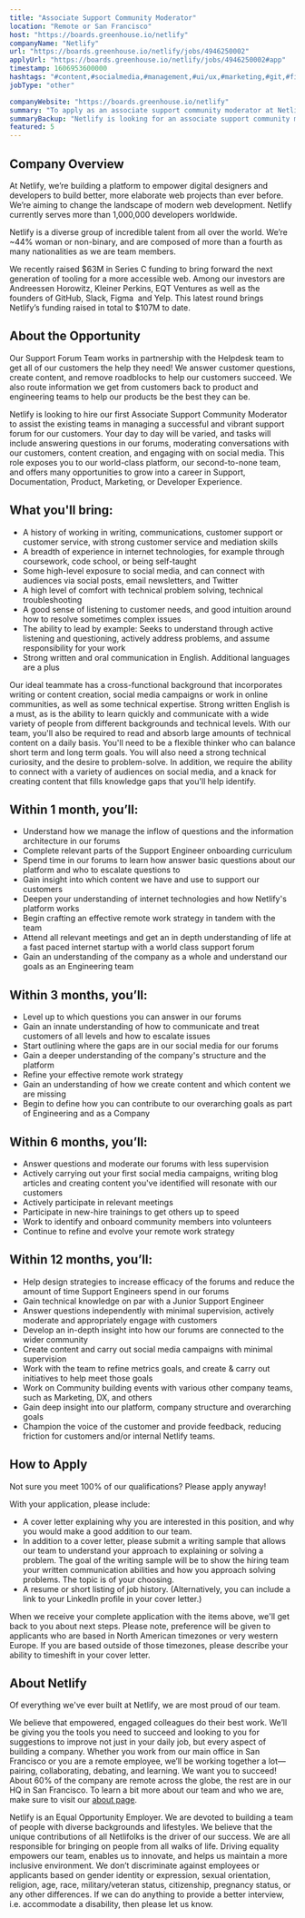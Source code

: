 ```yaml
---
title: "Associate Support Community Moderator"
location: "Remote or San Francisco"
host: "https://boards.greenhouse.io/netlify"
companyName: "Netlify"
url: "https://boards.greenhouse.io/netlify/jobs/4946250002"
applyUrl: "https://boards.greenhouse.io/netlify/jobs/4946250002#app"
timestamp: 1606953600000
hashtags: "#content,#socialmedia,#management,#ui/ux,#marketing,#git,#figma,#rest,#English"
jobType: "other"

companyWebsite: "https://boards.greenhouse.io/netlify"
summary: "To apply as an associate support community moderator at Netlify, you preferably need to have some knowledge of: experience in: #content, #socialmedia, #management."
summaryBackup: "Netlify is looking for an associate support community moderator that has experience in: #content, #socialmedia, #management."
featured: 5
---
```


## Company Overview

At Netlify, we’re building a platform to empower digital designers and developers to build better, more elaborate web projects than ever before. We’re aiming to change the landscape of modern web development. Netlify currently serves more than 1,000,000 developers worldwide.

Netlify is a diverse group of incredible talent from all over the world. We’re ~44% woman or non-binary, and are composed of more than a fourth as many nationalities as we are team members.

We recently raised $63M in Series C funding to bring forward the next generation of tooling for a more accessible web. Among our investors are Andreessen Horowitz, Kleiner Perkins, EQT Ventures as well as the founders of GitHub, Slack, Figma  and Yelp. This latest round brings Netlify’s funding raised in total to $107M to date.

## About the Opportunity

Our Support Forum Team works in partnership with the Helpdesk team to get all of our customers the help they need! We answer customer questions, create content, and remove roadblocks to help our customers succeed. We also route information we get from customers back to product and engineering teams to help our products be the best they can be.

Netlify is looking to hire our first Associate Support Community Moderator to assist the existing teams in managing a successful and vibrant support forum for our customers. Your day to day will be varied, and tasks will include answering questions in our forums, moderating conversations with our customers, content creation, and engaging with on social media. This role exposes you to our world-class platform, our second-to-none team, and offers many opportunities to grow into a career in Support, Documentation, Product, Marketing, or Developer Experience.

## What you'll bring:

*   A history of working in writing, communications, customer support or customer service, with strong customer service and mediation skills
*   A breadth of experience in internet technologies, for example through coursework, code school, or being self-taught
*   Some high-level exposure to social media, and can connect with audiences via social posts, email newsletters, and Twitter
*   A high level of comfort with technical problem solving, technical troubleshooting
*   A good sense of listening to customer needs, and good intuition around how to resolve sometimes complex issues
*   The ability to lead by example: Seeks to understand through active listening and questioning, actively address problems, and assume responsibility for your work
*   Strong written and oral communication in English. Additional languages are a plus

Our ideal teammate has a cross-functional background that incorporates writing or content creation, social media campaigns or work in online communities, as well as some technical expertise. Strong written English is a must, as is the ability to learn quickly and communicate with a wide variety of people from different backgrounds and technical levels. With our team, you'll also be required to read and absorb large amounts of technical content on a daily basis. You'll need to be a flexible thinker who can balance short term and long term goals. You will also need a strong technical curiosity, and the desire to problem-solve. In addition, we require the ability to connect with a variety of audiences on social media, and a knack for creating content that fills knowledge gaps that you'll help identify. 

## Within 1 month, you’ll:

*   Understand how we manage the inflow of questions and the information architecture in our forums
*   Complete relevant parts of the Support Engineer onboarding curriculum
*   Spend time in our forums to learn how answer basic questions about our platform and who to escalate questions to
*   Gain insight into which content we have and use to support our customers
*   Deepen your understanding of internet technologies and how Netlify's platform works
*   Begin crafting an effective remote work strategy in tandem with the team
*   Attend all relevant meetings and get an in depth understanding of life at a fast paced internet startup with a world class support forum
*   Gain an understanding of the company as a whole and understand our goals as an Engineering team

## Within 3 months, you’ll:

*   Level up to which questions you can answer in our forums
*   Gain an innate understanding of how to communicate and treat customers of all levels and how to escalate issues
*   Start outlining where the gaps are in our social media for our forums
*   Gain a deeper understanding of the company's structure and the platform
*   Refine your effective remote work strategy
*   Gain an understanding of how we create content and which content we are missing
*   Begin to define how you can contribute to our overarching goals as part of Engineering and as a Company

## Within 6 months, you’ll:

*   Answer questions and moderate our forums with less supervision
*   Actively carrying out your first social media campaigns, writing blog articles and creating content you've identified will resonate with our customers
*   Actively participate in relevant meetings
*   Participate in new-hire trainings to get others up to speed
*   Work to identify and onboard community members into volunteers
*   Continue to refine and evolve your remote work strategy

## Within 12 months, you’ll:

*   Help design strategies to increase efficacy of the forums and reduce the amount of time Support Engineers spend in our forums
*   Gain technical knowledge on par with a Junior Support Engineer
*   Answer questions independently with minimal supervision, actively moderate and appropriately engage with customers
*   Develop an in-depth insight into how our forums are connected to the wider community
*   Create content and carry out social media campaigns with minimal supervision
*   Work with the team to refine metrics goals, and create & carry out initiatives to help meet those goals
*   Work on Community building events with various other company teams, such as Marketing, DX, and others
*   Gain deep insight into our platform, company structure and overarching goals
*   Champion the voice of the customer and provide feedback, reducing friction for customers and/or internal Netlify teams.

## How to Apply

Not sure you meet 100% of our qualifications? Please apply anyway!

With your application, please include:

*   A cover letter explaining why you are interested in this position, and why you would make a good addition to our team.
*   In addition to a cover letter, please submit a writing sample that allows our team to understand your approach to explaining or solving a problem. The goal of the writing sample will be to show the hiring team your written communication abilities and how you approach solving problems. The topic is of your choosing. 
*   A resume or short listing of job history. (Alternatively, you can include a link to your LinkedIn profile in your cover letter.)

When we receive your complete application with the items above, we'll get back to you about next steps. Please note, preference will be given to applicants who are based in North American timezones or very western Europe. If you are based outside of those timezones, please describe your ability to timeshift in your cover letter. 

## About Netlify

Of everything we've ever built at Netlify, we are most proud of our team.

We believe that empowered, engaged colleagues do their best work. We’ll be giving you the tools you need to succeed and looking to you for suggestions to improve not just in your daily job, but every aspect of building a company. Whether you work from our main office in San Francisco or you are a remote employee, we’ll be working together a lot—pairing, collaborating, debating, and learning. We want you to succeed! About 60% of the company are remote across the globe, the rest are in our HQ in San Francisco. To learn a bit more about our team and who we are, make sure to visit our [about page](http://netlify.com/about).

Netlify is an Equal Opportunity Employer. We are devoted to building a team of people with diverse backgrounds and lifestyles. We believe that the unique contributions of all Netlifolks is the driver of our success. We are all responsible for bringing on people from all walks of life. Driving equality empowers our team, enables us to innovate, and helps us maintain a more inclusive environment. We don’t discriminate against employees or applicants based on gender identity or expression, sexual orientation, religion, age, race, military/veteran status, citizenship, pregnancy status, or any other differences. If we can do anything to provide a better interview, i.e. accommodate a disability, then please let us know.
